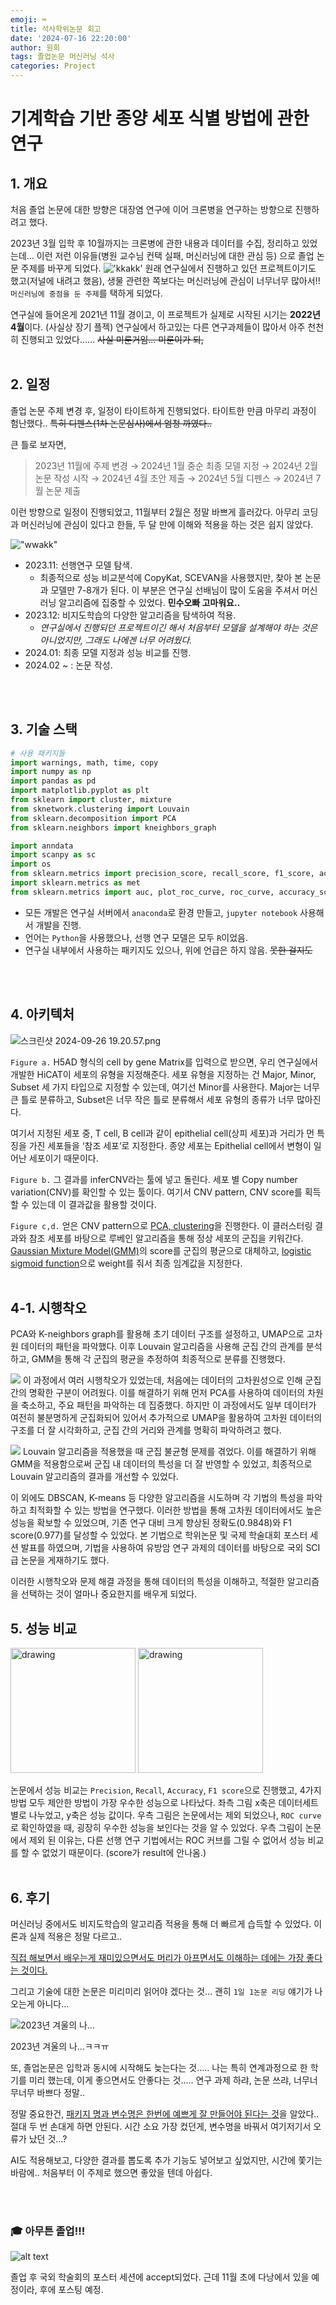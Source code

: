 ```yaml
---
emoji: ⌨️
title: 석사학위논문 회고
date: '2024-07-16 22:20:00'
author: 원희
tags: 졸업논문 머신러닝 석사
categories: Project
---
```


# 기계학습 기반 종양 세포 식별 방법에 관한 연구


## 1. 개요

처음 졸업 논문에 대한 방향은 대장염 연구에 이어 크론병을 연구하는 방향으로 진행하려고 했다. 

2023년 3월 입학 후 10월까지는 크론병에 관한 내용과 데이터를 수집, 정리하고 있었는데… 이런 저런 이유들(병원 교수님 컨택 실패, 머신러닝에 대한 관심 등) 으로 졸업 논문 주제를 바꾸게 되었다.
!['kkakk'](./kkaak.png)
원래 연구실에서 진행하고 있던 프로젝트이기도 했고(저널에 내려고 했음), 생물 관련한 쪽보다는 머신러닝에 관심이 너무너무 많아서!! ```머신러닝에 중점을 둔 주제```를 택하게 되었다. 

연구실에 들어온게 2021년 11월 경이고, 이 프로젝트가 실제로 시작된 시기는 **2022년 4월**이다. (사실상 장기 플젝) 연구실에서 하고있는 다른 연구과제들이 많아서 아주 천천히 진행되고 있었다…… ~~사실 미룬거임... 미룬이가 되,~~
<br>
<br>

## 2. 일정

졸업 논문 주제 변경 후, 일정이 타이트하게 진행되었다. 타이트한 만큼 마무리 과정이 험난했다.. ~~특히 디펜스(1차 논문심사)에서 엄청 까였다..~~

큰 틀로 보자면,

> 2023년 11월에 주제 변경 → 2024년 1월 중순 최종 모델 지정 → 2024년 2월 논문 작성 시작 → 2024년 4월 초안 제출 → 2024년 5월 디펜스 → 2024년 7월 논문 제출

이런 방향으로 일정이 진행되었고, 11월부터 2월은 정말 바쁘게 흘러갔다. 아무리 코딩과 머신러닝에 관심이 있다고 한들, 두 달 만에 이해와 적용을 하는 것은 쉽지 않았다. 

!["wwakk"](./wwakk.png)


- 2023.11: 선행연구 모델 탐색. 
    - 최종적으로 성능 비교분석에 CopyKat, SCEVAN을 사용했지만, 찾아 본 논문과 모델만 7-8개가 된다. 이 부분은 연구실 선배님이 많이 도움을 주셔서 머신러닝 알고리즘에 집중할 수 있었다. **민수오빠 고마워요..**
- 2023.12: 비지도학습의 다양한 알고리즘을 탐색하여 적용. 
    - *연구실에서 진행되던 프로젝트이긴 해서 처음부터 모델을 설계해야 하는 것은 아니었지만, 그래도 나에겐 너무 어려웠다.*
- 2024.01: 최종 모델 지정과 성능 비교를 진행.
- 2024.02 ~ : 논문 작성. 
<br>
<br>

## 3. 기술 스택

<!-- ![논문 목차를 이렇게 대놓고 올려도 되는지 모르겠는데, 구구절절 설명하는 것보다 한번 보여주는게 좋을 것 같아서..](img/stack.png) -->

<!-- - 논문 목차
<img src="img/stack.png" alt="drawing" width="200"/> -->


```python
# 사용 패키지들
import warnings, math, time, copy
import numpy as np
import pandas as pd
import matplotlib.pyplot as plt
from sklearn import cluster, mixture
from sknetwork.clustering import Louvain
from sklearn.decomposition import PCA
from sklearn.neighbors import kneighbors_graph

import anndata
import scanpy as sc
import os 
from sklearn.metrics import precision_score, recall_score, f1_score, accuracy_score, classification_report
import sklearn.metrics as met
from sklearn.metrics import auc, plot_roc_curve, roc_curve, accuracy_score
```

- 모든 개발은 연구실 서버에서 ```anaconda```로 환경 만들고, ```jupyter notebook``` 사용해서 개발을 진행.
- 언어는 ```Python```을 사용했으나, 선행 연구 모델은 모두 ```R```이었음.
- 연구실 내부에서 사용하는 패키지도 있으나, 위에 언급은 하지 않음. ~~못한 걸지도~~

<br>
<br>


## 4. 아키텍처

![스크린샷 2024-09-26 19.20.57.png](img/arc.png)

```Figure a.``` H5AD 형식의 cell by gene Matrix를 입력으로 받으면, 우리 연구실에서 개발한 HiCAT이 세포의 유형을 지정해준다. 세포 유형을 지정하는 건 Major, Minor, Subset 세 가지 타입으로 지정할 수 있는데, 여기선 Minor를 사용한다. Major는 너무 큰 틀로 분류하고, Subset은 너무 작은 틀로 분류해서 세포 유형의 종류가 너무 많아진다.

여기서 지정된 세포 중, T cell, B cell과 같이 epithelial cell(상피 세포)과 거리가 먼 특징을 가진 세포들을 ‘참조 세포’로 지정한다. 종양 세포는 Epithelial cell에서 변형이 일어난 세포이기 때문이다. 

```Figure b.``` 그 결과를 inferCNV라는 툴에 넣고 돌린다. 세포 별 Copy number variation(CNV)를 확인할 수 있는 툴이다. 여기서 CNV pattern, CNV score를 획득할 수 있는데 이 결과값을 활용할 것이다.

```Figure c,d.``` 얻은 CNV pattern으로 <u>PCA, clustering</u>을 진행한다. 이 클러스터링 결과와 참조 세포를 바탕으로 루베인 알고리즘을 통해 정상 세포의 군집을 키워간다. <u>Gaussian Mixture Model(GMM)</u>의 score를 군집의 평균으로 대체하고, <u>logistic sigmoid function</u>으로 weight를 줘서 최종 임계값을 지정한다.
<br>
<br>

## 4-1. 시행착오
PCA와 K-neighbors graph를 활용해 초기 데이터 구조를 설정하고, UMAP으로 고차원 데이터의 패턴을 파악했다. 이후 Louvain 알고리즘을 사용해 군집 간의 관계를 분석하고, GMM을 통해 각 군집의 평균을 추정하여 최종적으로 분류를 진행했다. 

![](zzazul1.png)
이 과정에서 여러 시행착오가 있었는데, 처음에는 데이터의 고차원성으로 인해 군집 간의 명확한 구분이 어려웠다. 이를 해결하기 위해 먼저 PCA를 사용하여 데이터의 차원을 축소하고, 주요 패턴을 파악하는 데 집중했다. 하지만 이 과정에서도 일부 데이터가 여전히 불분명하게 군집화되어 있어서 추가적으로 UMAP을 활용하여 고차원 데이터의 구조를 더 잘 시각화하고, 군집 간의 거리와 관계를 명확히 파악하려고 했다.

![](zzazul2.png)
Louvain 알고리즘을 적용했을 때 군집 불균형 문제를 겪었다. 이를 해결하기 위해 GMM을 적용함으로써 군집 내 데이터의 특성을 더 잘 반영할 수 있었고, 최종적으로 Louvain 알고리즘의 결과를 개선할 수 있었다. 

이 외에도 DBSCAN, K-means 등 다양한 알고리즘을 시도하며 각 기법의 특성을 파악하고 최적화할 수 있는 방법을 연구했다. 이러한 방법을 통해 고차원 데이터에서도 높은 성능을 확보할 수 있었으며, 기존 연구 대비 크게 향상된 정확도(0.9848)와 F1 score(0.977)를 달성할 수 있었다. 본 기법으로 학위논문 및 국제 학술대회 포스터 세션 발표를 하였으며, 기법을 사용하여 유방암 연구 과제의 데이터를 바탕으로 국외 SCI급 논문을 게재하기도 했다.


이러한 시행착오와 문제 해결 과정을 통해 데이터의 특성을 이해하고, 적절한 알고리즘을 선택하는 것이 얼마나 중요한지를 배우게 되었다. 


## 5. 성능 비교
<img src="img/score.png" alt="drawing" width="200"/>
<img src="img/image.png" alt="drawing" width="200"/>


논문에서 성능 비교는 ```Precision```, ```Recall```, ```Accuracy```, ```F1 score```으로 진행했고, 4가지 방법 모두 제안한 방법이 가장 우수한 성능으로 나타났다. 좌측 그림 x축은 데이터세트 별로 나누었고, y축은 성능 값이다. 우측 그림은 논문에서는 제외 되었으나, ```ROC curve```로 확인하였을 때, 굉장히 우수한 성능을 보인다는 것을 알 수 있었다. 우측 그림이 논문에서 제외 된 이유는, 다른 선행 연구 기법에서는 ROC 커브를 그릴 수 없어서 성능 비교를 할 수 없었기 때문이다. (score가 result에 안나옴.)
<br>
<br>

## 6. 후기

머신러닝 중에서도 비지도학습의 알고리즘 적용을 통해 더 빠르게 습득할 수 있었다. 이론과 실제 적용은 정말 다르고.. 

<u>직접 해보면서 배우는게 재미있으면서도 머리가 아프면서도 이해하는 데에는 가장 좋다는 것이다. </u>

그리고 기술에 대한 논문은 미리미리 읽어야 겠다는 것… 괜히 ```1일 1논문 리딩``` 얘기가 나오는게 아니다…

![2023년 겨울의 나...](img/IMG_01FCA16BFB0D-1.jpeg)

2023년 겨울의 나...ㅋㅋㅠ

또, 졸업논문은 입학과 동시에 시작해도 늦는다는 것….. 나는 특히 연계과정으로 한 학기를 미리 했는데, 이게 좋으면서도 안좋다는 것….. 연구 과제 하랴, 논문 쓰랴, 너무너무너무 바쁘다 정말..

정말 중요한건, <u>패키지 명과 변수명은 한번에 예쁘게 잘 만들어야 된다는 것</u>을 알았다.. 절대 두 번 손대게 하면 안된다. 시간 소요 가장 컸던게, 변수명을 바꿔서 여기저기서 오류가 났던 것…? 

AI도 적용해보고, 다양한 결과를 뽑도록 추가 기능도 넣어보고 싶었지만, 시간에 쫓기는 바람에.. 처음부터 이 주제로 했으면 좋았을 텐데 아쉽다.


<br>
<br>

### 🎓 아무튼 졸업!!! 

![alt text](image.png)

졸업 후 국외 학술회의 포스터 세션에 accept되었다. 근데 11월 초에 다낭에서 있을 예정이라, 후에 포스팅 예정.

```toc

```
